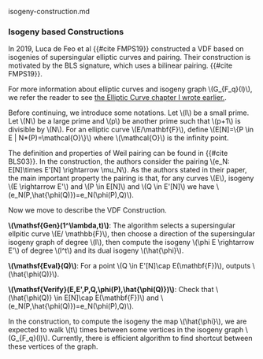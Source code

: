isogeny-construction.md
### Isogeny based Constructions

In 2019, Luca de Feo et al {{#cite FMPS19}} constructed a VDF based on isogenies of supersingular elliptic curves and pairing. Their construction is motivated by the BLS signature, which uses a bilinear pairing. {{#cite FMPS19}}.

For more information about elliptic curves and isogeny graph \\(G_{F_q}(l)\\), we refer the reader to see  [the Elliptic Curve chapter I wrote earlier.](https://github.com/orochi-network/cookbook/tree/vdf/src/isogeny-based-crypto).

Before continuing, we introduce some notations. Let \\(l\\) be a small prime. Let  \\(N\\) be a large prime and \\(p\\) be another prime such that \\(p+1\\) is divisible by \\(N\\). For an elliptic curve \\(E/\mathbf{F}\\), define \\(E[N]=\\{P \in E | N*(P)=\mathcal{O}\\}\\) where \\(\mathcal{O}\\) is the infinity point. 

The definition and properties of  Weil pairing can be found in {{#cite BLS03}}. In the construction, the authors consider the pairing \\(e_N: E[N]\times E'[N] \rightarrow \mu_N\\). As the authors stated in their paper, the main important property the pairing is that, for any curves \\(E\\), isogeny \\(E \rightarrow E'\\) and \\(P \in E[N]\\) and \\(Q \in E'[N]\\) we have  \\(e_N(P,\hat{\phi(Q)})=e_N(\phi(P),Q)\\).

Now we move to describe the VDF Construction.

**\\(\mathsf{Gen}(1^\lambda,t)\\)**: The algorithm selects a supersingular ellpitic curve \\(E/ \mathbb{F}\\), then choose a direction of the supersingular isogeny graph of degree \\(l\\), then compute the isogeny \\(\phi E \rightarrow E'\\) of degree \\(l^t\\) and its dual isogeny \\(\hat{\phi}\\).

**\\(\mathsf{Eval}(Q)\\)**: For a point \\(Q \in E'[N]\cap E(\mathbf{F})\\), outputs \\(\hat{\phi(Q)}\\).

**\\(\mathsf{Verify}(E,E',P,Q,\phi(P),\hat{\phi(Q)})\\)**: Check that \\(\hat{\phi(Q)} \in E[N]\cap E(\mathbf{F})\\) and \\(e_N(P,\hat{\phi(Q)})=e_N(\phi(P),Q)\\).

In the construction, to compute the isogeny the map \\(\hat{\phi}\\), we are expected to walk \\(t\\) times between some vertices in the isogeny graph \\(G_{F_q}(l)\\). Currently, there is efficient algorithm to find shortcut between these vertices of the graph. 

